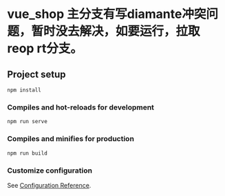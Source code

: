# vue_shop 主分支有写diamante冲突问题，暂时没去解决，如要运行，拉取reop rt分支。

## Project setup
```
npm install
```

### Compiles and hot-reloads for development
```
npm run serve
```

### Compiles and minifies for production
```
npm run build
```

### Customize configuration
See [Configuration Reference](https://cli.vuejs.org/config/).
